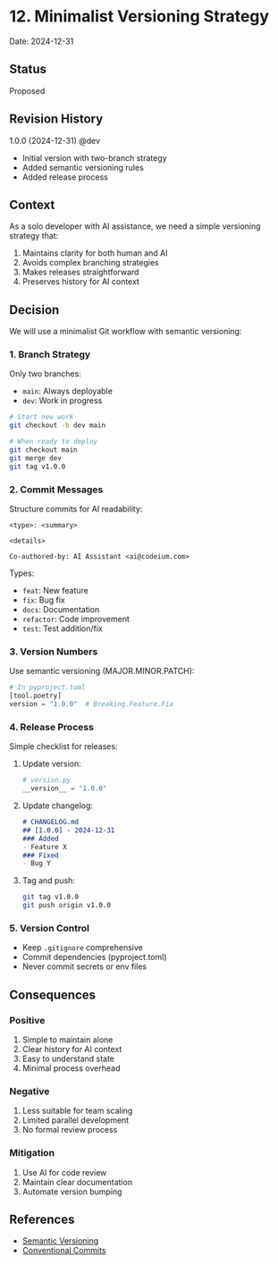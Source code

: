 # 12. Minimalist Versioning Strategy

Date: 2024-12-31

## Status

Proposed

## Revision History
1.0.0 (2024-12-31) @dev
- Initial version with two-branch strategy
- Added semantic versioning rules
- Added release process

## Context

As a solo developer with AI assistance, we need a simple versioning strategy that:
1. Maintains clarity for both human and AI
2. Avoids complex branching strategies
3. Makes releases straightforward
4. Preserves history for AI context

## Decision

We will use a minimalist Git workflow with semantic versioning:

### 1. Branch Strategy
Only two branches:
- `main`: Always deployable
- `dev`: Work in progress

```bash
# Start new work
git checkout -b dev main

# When ready to deploy
git checkout main
git merge dev
git tag v1.0.0
```

### 2. Commit Messages
Structure commits for AI readability:

```
<type>: <summary>

<details>

Co-authored-by: AI Assistant <ai@codeium.com>
```

Types:
- `feat`: New feature
- `fix`: Bug fix
- `docs`: Documentation
- `refactor`: Code improvement
- `test`: Test addition/fix

### 3. Version Numbers
Use semantic versioning (MAJOR.MINOR.PATCH):

```python
# In pyproject.toml
[tool.poetry]
version = "1.0.0"  # Breaking.Feature.Fix
```

### 4. Release Process
Simple checklist for releases:

1. Update version:
   ```python
   # version.py
   __version__ = "1.0.0"
   ```

2. Update changelog:
   ```markdown
   # CHANGELOG.md
   ## [1.0.0] - 2024-12-31
   ### Added
   - Feature X
   ### Fixed
   - Bug Y
   ```

3. Tag and push:
   ```bash
   git tag v1.0.0
   git push origin v1.0.0
   ```

### 5. Version Control
- Keep `.gitignore` comprehensive
- Commit dependencies (pyproject.toml)
- Never commit secrets or env files

## Consequences

### Positive
1. Simple to maintain alone
2. Clear history for AI context
3. Easy to understand state
4. Minimal process overhead

### Negative
1. Less suitable for team scaling
2. Limited parallel development
3. No formal review process

### Mitigation
1. Use AI for code review
2. Maintain clear documentation
3. Automate version bumping

## References
- [Semantic Versioning](https://semver.org/)
- [Conventional Commits](https://www.conventionalcommits.org/)
